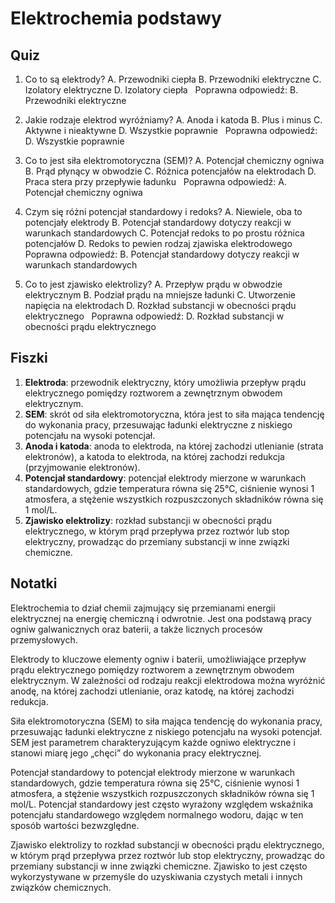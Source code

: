  # Elektrochemia podstawy

## Quiz

1. Co to są elektrody?
   A. Przewodniki ciepła
   B. Przewodniki elektryczne
   C. Izolatory elektryczne
   D. Izolatory ciepła
   &nbsp;
   Poprawna odpowiedź: B. Przewodniki elektryczne

2. Jakie rodzaje elektrod wyróżniamy?
   A. Anoda i katoda
   B. Plus i minus
   C. Aktywne i nieaktywne
   D. Wszystkie poprawnie
   &nbsp;
   Poprawna odpowiedź: D. Wszystkie poprawnie

3. Co to jest siła elektromotoryczna (SEM)?
   A. Potencjał chemiczny ogniwa
   B. Prąd płynący w obwodzie
   C. Różnica potencjałów na elektrodach
   D. Praca stera przy przepływie ładunku
   &nbsp;
   Poprawna odpowiedź: A. Potencjał chemiczny ogniwa

4. Czym się różni potencjał standardowy i redoks?
   A. Niewiele, oba to potencjały elektrody
   B. Potencjał standardowy dotyczy reakcji w warunkach standardowych
   C. Potencjał redoks to po prostu różnica potencjałów
   D. Redoks to pewien rodzaj zjawiska elektrodowego
   &nbsp;
   Poprawna odpowiedź: B. Potencjał standardowy dotyczy reakcji w warunkach standardowych

5. Co to jest zjawisko elektrolizy?
   A. Przepływ prądu w obwodzie elektrycznym
   B. Podział prądu na mniejsze ładunki
   C. Utworzenie napięcia na elektrodach
   D. Rozkład substancji w obecności prądu elektrycznego
   &nbsp;
   Poprawna odpowiedź: D. Rozkład substancji w obecności prądu elektrycznego

## Fiszki

1. **Elektroda**: przewodnik elektryczny, który umożliwia przepływ prądu elektrycznego pomiędzy roztworem a zewnętrznym obwodem elektrycznym.
2. **SEM**: skrót od siła elektromotoryczna, która jest to siła mająca tendencję do wykonania pracy, przesuwając ładunki elektryczne z niskiego potencjału na wysoki potencjał.
3. **Anoda i katoda**: anoda to elektroda, na której zachodzi utlenianie (strata elektronów), a katoda to elektroda, na której zachodzi redukcja (przyjmowanie elektronów).
4. **Potencjał standardowy**: potencjał elektrody mierzone w warunkach standardowych, gdzie temperatura równa się 25°C, ciśnienie wynosi 1 atmosfera, a stężenie wszystkich rozpuszczonych składników równa się 1 mol/L.
5. **Zjawisko elektrolizy**: rozkład substancji w obecności prądu elektrycznego, w którym prąd przepływa przez roztwór lub stop elektryczny, prowadząc do przemiany substancji w inne związki chemiczne.

## Notatki

Elektrochemia to dział chemii zajmujący się przemianami energii elektrycznej na energię chemiczną i odwrotnie. Jest ona podstawą pracy ogniw galwanicznych oraz baterii, a także licznych procesów przemysłowych.

Elektrody to kluczowe elementy ogniw i baterii, umożliwiające przepływ prądu elektrycznego pomiędzy roztworem a zewnętrznym obwodem elektrycznym. W zależności od rodzaju reakcji elektrodowa można wyróżnić anodę, na której zachodzi utlenianie, oraz katodę, na której zachodzi redukcja.

Siła elektromotoryczna (SEM) to siła mająca tendencję do wykonania pracy, przesuwając ładunki elektryczne z niskiego potencjału na wysoki potencjał. SEM jest parametrem charakteryzującym każde ogniwo elektryczne i stanowi miarę jego „chęci” do wykonania pracy elektrycznej.

Potencjał standardowy to potencjał elektrody mierzone w warunkach standardowych, gdzie temperatura równa się 25°C, ciśnienie wynosi 1 atmosfera, a stężenie wszystkich rozpuszczonych składników równa się 1 mol/L. Potencjał standardowy jest często wyrażony względem wskaźnika potencjału standardowego względem normalnego wodoru, dając w ten sposób wartości bezwzględne.

Zjawisko elektrolizy to rozkład substancji w obecności prądu elektrycznego, w którym prąd przepływa przez roztwór lub stop elektryczny, prowadząc do przemiany substancji w inne związki chemiczne. Zjawisko to jest często wykorzystywane w przemyśle do uzyskiwania czystych metali i innych związków chemicznych.